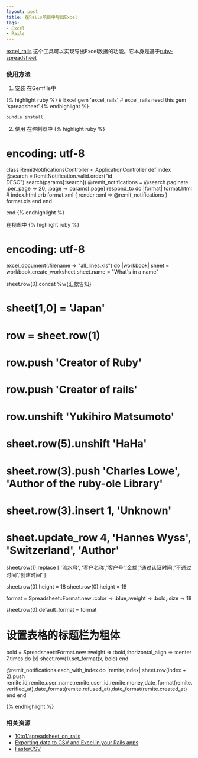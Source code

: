 ```yaml
---
layout: post
title: 在Rails项目中导出Excel
tags:
- Excel
- Rails
---
```


[excel_rails](https://github.com/asanghi/excel_rails) 这个工具可以实现导出Excel数据的功能。它本身是基于[ruby-spreadsheet ](https://github.com/jacobat/ruby-spreadsheet)

### 使用方法

1. 安装
在Gemfile中

{% highlight ruby %}
    # Excel
    gem 'excel_rails'
    # excel_rails need this
    gem 'spreadsheet'
{% endhighlight %}

```
bundle install
```

2. 使用
在控制器中
{% highlight ruby %}

# encoding: utf-8
class RemitNotificationsController < ApplicationController
  def index
    @search = RemitNotification.valid.order("id DESC").search(params[:search])
    @remit_notifications = @search.paginate :per_page => 20, :page => params[:page]
    respond_to do |format|
      format.html # index.html.erb
      format.xml  { render :xml => @remit_notifications }
      format.xls
    end
  end

end
{% endhighlight %}

在视图中
{% highlight ruby %}
# encoding: utf-8
excel_document(:filename => "all_lines.xls") do |workbook|
  sheet = workbook.create_worksheet
  sheet.name = "What's in a name"

  sheet.row(0).concat %w{汇款告知}

  # sheet[1,0] = 'Japan'
  # row = sheet.row(1)
  # row.push 'Creator of Ruby'
  # row.push 'Creator of rails'
  # row.unshift 'Yukihiro Matsumoto'
  # sheet.row(5).unshift 'HaHa'
  # sheet.row(3).push 'Charles Lowe', 'Author of the ruby-ole Library'
  # sheet.row(3).insert 1, 'Unknown'
  # sheet.update_row 4, 'Hannes Wyss', 'Switzerland', 'Author'

  sheet.row(1).replace [ '流水号', '客户名称','客户号','金额','通过认证时间','不通过时间','创建时间' ]

  sheet.row(0).height = 18
  sheet.row(0).height = 18

  format = Spreadsheet::Format.new :color => :blue,:weight => :bold,:size => 18

  sheet.row(0).default_format = format

  # 设置表格的标题栏为粗体
  bold = Spreadsheet::Format.new :weight => :bold,:horizontal_align => :center
  7.times do |x| sheet.row(1).set_format(x, bold) end

  @remit_notifications.each_with_index do |remite,index|
    sheet.row(index + 2).push remite.id,remite.user_name,remite.user_id,remite.money,date_format(remite.verified_at),date_format(remite.refused_at),date_format(remite.created_at)
  end
end

{% endhighlight %}

### 相关资源

+ [10to1/spreadsheet_on_rails ](https://github.com/10to1/spreadsheet_on_rails)
+ [Exporting data to CSV and Excel in your Rails apps](http://blog.plataformatec.com.br/2009/09/exporting-data-to-csv-and-excel-in-your-rails-app/)
+ [FasterCSV](http://fastercsv.rubyforge.org/)
